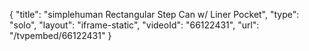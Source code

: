 {
    "title": "simplehuman Rectangular Step Can w\/ Liner Pocket",
    "type": "solo",
    "layout": "iframe-static",
    "videoId": "66122431",
    "url": "\/tvpembed\/66122431"
}